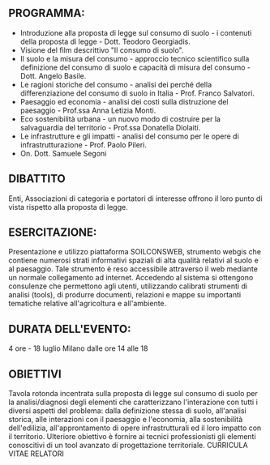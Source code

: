 ## PROGRAMMA:

 * Introduzione alla proposta di legge sul consumo di suolo - i contenuti della proposta di legge - Dott. Teodoro Georgiadis.
 * Visione del film descrittivo "Il consumo di suolo".
 * Il suolo e la misura del consumo - approccio tecnico scientifico sulla definizione del consumo di suolo e capacità di misura del consumo - Dott. Angelo Basile.
 * Le ragioni storiche del consumo - analisi dei perché della differenziazione del consumo di suolo in Italia - Prof. Franco Salvatori.
 * Paesaggio ed economia - analisi dei costi sulla distruzione del paesaggio - Prof.ssa Anna Letizia Monti.
 * Eco sostenibilità urbana - un nuovo modo di costruire per la salvaguardia del territorio - Prof.ssa Donatella Diolaiti.
 * Le infrastrutture e gli impatti - analisi del consumo per le opere di infrastrutturazione - Prof. Paolo Pileri.
 * On. Dott. Samuele Segoni 
 

## DIBATTITO 

Enti, Associazioni di categoria e portatori di interesse offrono il loro punto di vista rispetto alla proposta di legge.


## ESERCITAZIONE:

Presentazione e utilizzo piattaforma SOILCONSWEB, strumento webgis che contiene numerosi strati informativi spaziali di alta qualità relativi al suolo e al paesaggio. Tale strumento è reso accessibile attraverso il web mediante un normale collegamento ad internet. Accedendo al sistema si ottengono consulenze che permettono agli utenti, utilizzando calibrati strumenti di analisi (tools), di
produrre documenti, relazioni e mappe su importanti tematiche relative all'agricoltura e all'ambiente.

## DURATA DELL'EVENTO: 

4 ore - 18 luglio Milano dalle ore 14 alle 18

## OBIETTIVI
Tavola rotonda incentrata sulla proposta di legge sul consumo di suolo per la analisi/diagnosi degli elementi che caratterizzano l'interazione con tutti i diversi aspetti del problema: dalla definizione stessa di suolo, all'analisi storica, alle interazioni con il paesaggio e l'economia, alla sostenibilità dell'edilizia, all'approntamento di opere infrastrutturali ed il loro impatto con il territorio.
Ulteriore obiettivo è fornire ai tecnici professionisti gli elementi conoscitivi di un tool avanzato di progettazione territoriale.
CURRICULA VITAE RELATORI
